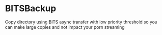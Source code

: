 # BITSBackup
Copy directory using BITS async transfer with low priority threshold so you can make large copies and not impact your porn streaming
